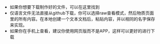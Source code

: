 - 如果你想要下载制作好的文件，可以在这里找到
- 仅语言文件无法直接从github下载，你可以选择raw查看模式，然后物质页面里的所有内容。在本地创建一个文本文档后，粘贴内容，并以相同的名字保存来实现。
- 如果你在手机上查看，建议你使用网页版而不是APP，这样可以更好的进行下载
